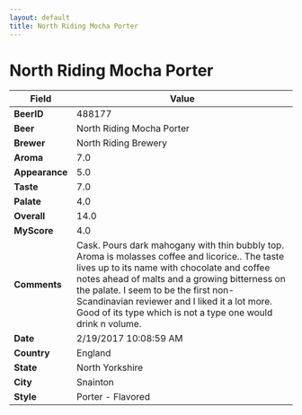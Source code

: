 ```yaml
---
layout: default
title: North Riding Mocha Porter
---
```


# North Riding Mocha Porter

| Field         | Value     |
|---------------|-----------|
| **BeerID** | 488177 |
| **Beer** | North Riding Mocha Porter |
| **Brewer** | North Riding Brewery |
| **Aroma** | 7.0 |
| **Appearance** | 5.0 |
| **Taste** | 7.0 |
| **Palate** | 4.0 |
| **Overall** | 14.0 |
| **MyScore** | 4.0 |
| **Comments** | Cask. Pours dark mahogany with thin bubbly top. Aroma is molasses coffee and licorice.. The taste lives up to its name with chocolate and coffee notes ahead of malts and a growing bitterness on the palate. I seem to be the first non-Scandinavian reviewer and I liked it a lot more. Good of its type which is not a type one would drink n volume. |
| **Date** | 2/19/2017 10:08:59 AM |
| **Country** | England |
| **State** | North Yorkshire |
| **City** | Snainton |
| **Style** | Porter - Flavored |
